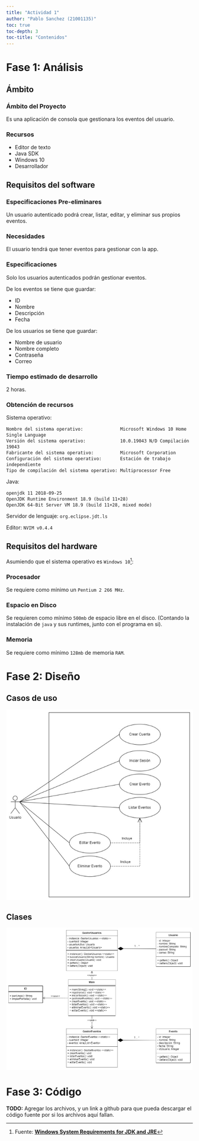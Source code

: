 ```yaml
---
title: "Actividad 1"
author: "Pablo Sanchez (21001135)"
toc: true
toc-depth: 3
toc-title: "Contenidos"
---
```


Fase 1: Análisis
================

Ámbito
------

### Ámbito del Proyecto

Es una aplicación de consola que gestionara los eventos del usuario.

### Recursos

* Editor de texto
* Java SDK
* Windows 10
* Desarrollador

Requisitos del software
-----------------------

### Especificaciones Pre-eliminares

Un usuario autenticado podrá crear, listar, editar, y eliminar sus propios
eventos.

### Necesidades

El usuario tendrá que tener eventos para gestionar con la app.

### Especificaciones

Solo los usuarios autenticados podrán gestionar eventos.

De los eventos se tiene que guardar:

* ID
* Nombre
* Descripción
* Fecha

De los usuarios se tiene que guardar:

* Nombre de usuario
* Nombre completo
* Contraseña
* Correo

### Tiempo estimado de desarrollo

2 horas.

### Obtención de recursos

Sistema operativo:

```
Nombre del sistema operativo:              Microsoft Windows 10 Home Single Language
Versión del sistema operativo:             10.0.19043 N/D Compilación 19043
Fabricante del sistema operativo:          Microsoft Corporation
Configuración del sistema operativo:       Estación de trabajo independiente
Tipo de compilación del sistema operativo: Multiprocessor Free
```

Java:

```
openjdk 11 2018-09-25
OpenJDK Runtime Environment 18.9 (build 11+28)
OpenJDK 64-Bit Server VM 18.9 (build 11+28, mixed mode)
```

Servidor de lenguaje: `org.eclipse.jdt.ls`

Editor: `NVIM v0.4.4`

Requisitos del hardware
-----------------------

Asumiendo que el sistema operativo es `Windows 10`[^1]:

[^1]: Fuente: [**Windows System Requirements for JDK and JRE**](https://docs.oracle.com/javase/8/docs/technotes/guides/install/windows_system_requirements.html)

### Procesador

Se requiere como mínimo un `Pentium 2 266 MHz`.

### Espacio en Disco

Se requieren como mínimo `500mb` de espacio libre en el disco. (Contando la
instalación de `java` y sus runtimes, junto con el programa en si).

### Memoria

Se requiere como mínimo `128mb` de memoria `RAM`.

Fase 2: Diseño
==============

Casos de uso
------------

<!--
* Crear cuenta
* Iniciar sesión
* Crear Evento
* Listar eventos
* Editar Evento
* Eliminar Evento
-->

![](casos-de-uso.jpg)

Clases
------

<!--
* Main
* Usuario
* Evento
* GestorUsuarios
* GestorEventos
-->

![](clases.jpg)

Fase 3: Código
==============

**TODO:** Agregar los archivos, y un link a github para que pueda descargar el
código fuente por si los archivos aquí fallan.
